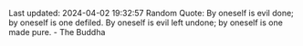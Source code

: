 Last updated: 2024-04-02 19:32:57
Random Quote: By oneself is evil done; by oneself is one defiled. By oneself is evil left undone; by oneself is one made pure. - The Buddha